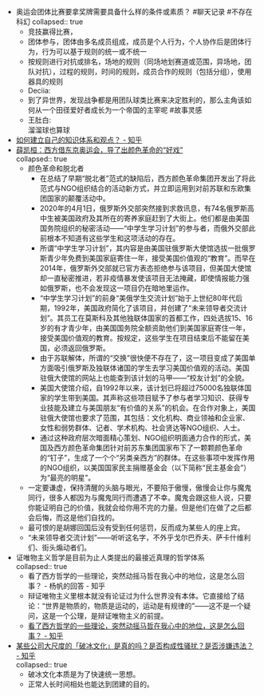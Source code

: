 - 奥运会团体比赛要拿奖牌需要具备什么样的条件或素质？ #聊天记录 #不存在科幻
  collapsed:: true
	- 竞技赢得比赛，
	- 团体参与，团体由多名成员组成，成员是个人行为，个人协作后是团体行为，行为可以基于规则的统一或不统一
	- 按规则进行对抗或排名，场地的规则（同场地划赛道或范围，异场地，团队对抗），过程的规则，时间的规则，成员合作的规则（包括分组），使用器具的规则
	- Deciia:
	- 到了异世界，发现战争都是用团队球类比赛来决定胜利的，那么主角该如何从一个田径爱好者成长为一个帝国的主宰呢 #故事灵感
	- 王肚白:  
	  溜溜球也算球
- [如何建立自己的知识体系和观点？ - 知乎](https://www.zhihu.com/question/52782284/answer/1798716003)
- [薛凯桓：西方借东京奥运会，导了出颜色革命的“好戏”](https://www.guancha.cn/XueKaiHuan/2021_08_08_602101_3.shtml)  
  collapsed:: true
	- 颜色革命和脱北者
		- 在总结了早期“脱北者”范式的缺陷后，西方颜色革命集团开发出了将此范式与NGO组织结合的活动新方式，并立即运用到对前苏联和东欧集团国家的颠覆活动中。
		- 2020年的4月1日，俄罗斯外交部突然接到求救讯息，有74名俄罗斯高中生被美国政府及其所在的寄养家庭赶到了大街上。他们都是由美国国务院组织的秘密活动——“中学生学习计划”的参与者，而俄外交部此前根本不知道有这些学生和这项活动的存在。
		- 所谓“中学生学习计划”，其内容是由美国驻俄罗斯大使馆选拔一批俄罗斯青少年免费到美国家庭寄住一年，接受美国价值观的“教育”。而早在2014年，俄罗斯外交部就已官方表态拒绝参与该项目，但美国大使馆却一直秘密推进，若非疫情暴发使该项目无法掩藏，即使情报能力强如俄罗斯，也不会发现这一项目仍在暗地里运作。
		- “中学生学习计划”的前身“美俄学生交流计划”始于上世纪80年代后期，1992年，美国政府简化了该项目，并创建了“未来领导者交流计划”。其员工在莫斯科及其他独联体国家的首都工作，四处选拔15、16岁的有才青少年，由美国国务院全额资助他们到美国家庭寄住一年，接受美国价值观的教育。按规定，这些学生在项目结束后不能留在美国，必须返回俄罗斯。
		- 由于苏联解体，所谓的“交换”很快便不存在了，这一项目变成了美国单方面吸引俄罗斯及独联体诸国的学生去学习美国价值观的活动。美国驻俄大使馆的网站上也能查到该计划的马甲——“校友计划”的全貌。
		- 美国大使馆介绍，自1992年以来，该计划已将超过75000名独联体国家的学生带到美国。其声称这些项目赋予了参与者学习知识、获得专业技能及建立与美国朋友“有价值的关系”的机会。在合作对象上，美国驻俄大使馆也要求了范围，其包括：文化机构、商业领袖和企业家、女性和弱势群体、记者、学术机构、社会贤达等NGO组织、人士。
		- 通过这种政府层次暗面精心策划、NGO组织明面通力合作的形式，美国及西方颜色革命集团针对前苏东集团国家布下了一颗颗颜色革命的“钉子”，生成了一个个“另类亲西方”的群体。在这些事项中发挥作用的NGO组织，以美国国家民主捐赠基金会（以下简称“民主基金会”）为“最亮的明星”。
	- 一定要谦虚，保持清醒的头脑与眼光，不要陷于傲慢，傲慢会让你与魔鬼同行，很多人都因为与魔鬼同行而遭遇了不幸。魔鬼会跟这些人说，只要你能证明自己的价值，我就会给你用不完的力量。但是他们在做了之后都会后悔，而这是他们自找的。
	- 最可恨的是胡娜回国后没有受到任何惩罚，反而成为某些人的座上宾。
	- “未来领导者交流计划”——听听这名字，不外乎戈尔巴乔夫、萨卡什维利们、街头煽动者们。
- 证唯物主义哲学是目前为止人类提出的最接近真理的哲学体系  
  collapsed:: true
	- 看了西方哲学的一些理论，突然动摇马哲在我心中的地位，这是怎么回事？ - 杨帆的回答 - 知乎
	- 辩证唯物主义里根本就没有论证过为什么世界没有本体。它直接给了结论：“世界是物质的，物质是运动的，运动是有规律的”——这不是一个疑问，这是一个公理，是辩证唯物主义的前提。
	- [看了西方哲学的一些理论，突然动摇马哲在我心中的地位，这是怎么回事？ - 知乎](https://www.zhihu.com/question/467741444/answer/2041790572)
- [某些公司大尺度的「破冰文化」是真的吗？是否构成性骚扰？是否涉嫌违法？ - 知乎](https://www.zhihu.com/question/478176333/answer/2048014760)  
  collapsed:: true
	- 破冰文化本质是为了快速统一思想。
	- 正常人长时间相处也能达到团建的目的。
